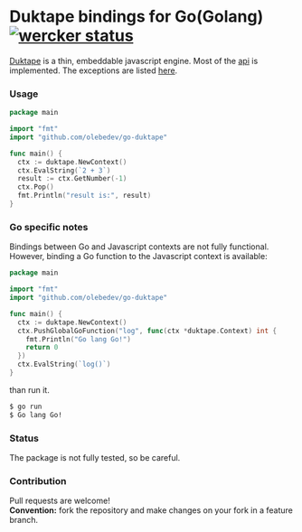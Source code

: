 # Duktape bindings for Go(Golang) [![wercker status](https://app.wercker.com/status/1ce7671d7223880e967bf8a81b96341d/s/master "wercker status")](https://app.wercker.com/project/bykey/1ce7671d7223880e967bf8a81b96341d)
[Duktape](http://duktape.org/index.html) is a thin, embeddable javascript engine.
Most of the [api](http://duktape.org/api.html) is implemented.
The exceptions are listed [here](https://github.com/olebedev/go-duktape/blob/master/api.go#L1464).

### Usage
```go
package main

import "fmt"
import "github.com/olebedev/go-duktape"

func main() {
  ctx := duktape.NewContext()
  ctx.EvalString(`2 + 3`)
  result := ctx.GetNumber(-1)
  ctx.Pop()
  fmt.Println("result is:", result)
}
```

### Go specific notes

Bindings between Go and Javascript contexts are not fully functional.
However, binding a Go function to the Javascript context is available:
```go
package main

import "fmt"
import "github.com/olebedev/go-duktape"

func main() {
  ctx := duktape.NewContext()
  ctx.PushGlobalGoFunction("log", func(ctx *duktape.Context) int {
    fmt.Println("Go lang Go!")
    return 0
  })
  ctx.EvalString(`log()`)
}
```
than run it.
```bash
$ go run
$ Go lang Go!
```

### Status

The package is not fully tested, so be careful.


### Contribution

Pull requests are welcome!  
__Convention:__ fork the repository and make changes on your fork in a feature branch.
